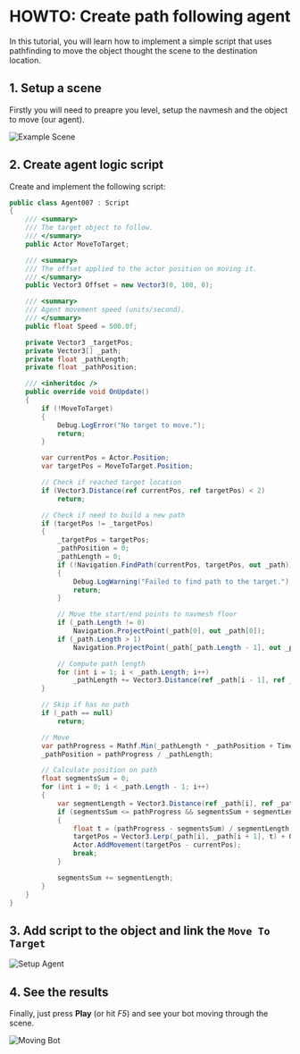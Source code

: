 # HOWTO: Create path following agent

In this tutorial, you will learn how to implement a simple script that uses pathfinding to move the object thought the scene to the destination location.

## 1. Setup a scene

Firstly you will need to preapre you level, setup the navmesh and the object to move (our agent).

![Example Scene](media/sample-scene.jpg)

## 2. Create agent logic script

Create and implement the following script:

```cs
public class Agent007 : Script
{
    /// <summary>
    /// The target object to follow.
    /// </summary>
    public Actor MoveToTarget;

    /// <summary>
    /// The offset applied to the actor position on moving it.
    /// </summary>
    public Vector3 Offset = new Vector3(0, 100, 0);

    /// <summary>
    /// Agent movement speed (units/second).
    /// </summary>
    public float Speed = 500.0f;

    private Vector3 _targetPos;
    private Vector3[] _path;
    private float _pathLength;
    private float _pathPosition;

    /// <inheritdoc />
    public override void OnUpdate()
    {
        if (!MoveToTarget)
        {
            Debug.LogError("No target to move.");
            return;
        }

        var currentPos = Actor.Position;
        var targetPos = MoveToTarget.Position;

        // Check if reached target location
        if (Vector3.Distance(ref currentPos, ref targetPos) < 2)
            return;

        // Check if need to build a new path
        if (targetPos != _targetPos)
        {
            _targetPos = targetPos;
            _pathPosition = 0;
            _pathLength = 0;
            if (!Navigation.FindPath(currentPos, targetPos, out _path))
            {
                Debug.LogWarning("Failed to find path to the target.");
                return;
            }

            // Move the start/end points to navmesh floor
            if (_path.Length != 0)
                Navigation.ProjectPoint(_path[0], out _path[0]);
            if (_path.Length > 1)
                Navigation.ProjectPoint(_path[_path.Length - 1], out _path[_path.Length - 1]);

            // Compute path length
            for (int i = 1; i < _path.Length; i++)
                _pathLength += Vector3.Distance(ref _path[i - 1], ref _path[i]);
        }

        // Skip if has no path
        if (_path == null)
            return;

        // Move
        var pathProgress = Mathf.Min(_pathLength * _pathPosition + Time.DeltaTime * Speed, _pathLength);
        _pathPosition = pathProgress / _pathLength;

        // Calculate position on path
        float segmentsSum = 0;
        for (int i = 0; i < _path.Length - 1; i++)
        {
            var segmentLength = Vector3.Distance(ref _path[i], ref _path[i + 1]);
            if (segmentsSum <= pathProgress && segmentsSum + segmentLength >= pathProgress)
            {
                float t = (pathProgress - segmentsSum) / segmentLength;
                targetPos = Vector3.Lerp(_path[i], _path[i + 1], t) + Offset;
                Actor.AddMovement(targetPos - currentPos);
                break;
            }

            segmentsSum += segmentLength;
        }
    }
}
```

## 3. Add script to the object and link the `Move To Target`

![Setup Agent](media/setup-agent.jpg)

## 4. See the results

Finally, just press **Play** (or hit *F5*) and see your bot moving through the scene.

![Moving Bot](../media/navmesh-agent.gif)
